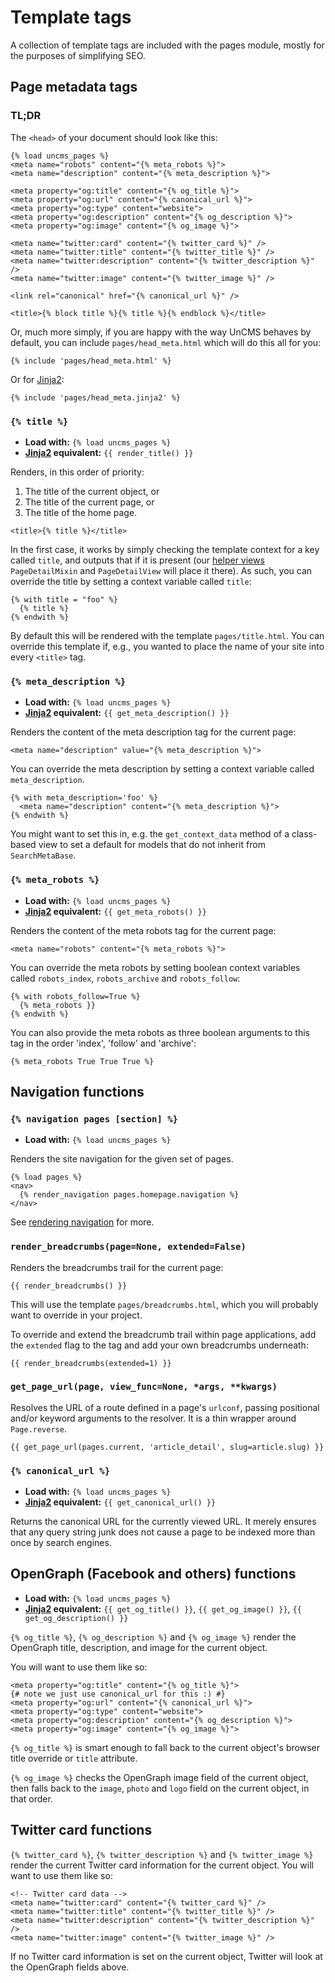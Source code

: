 # Template tags

A collection of template tags are included with the pages module, mostly for the purposes of simplifying SEO.

## Page metadata tags

### TL;DR

The `<head>` of your document should look like this:

```
{% load uncms_pages %}
<meta name="robots" content="{% meta_robots %}">
<meta name="description" content="{% meta_description %}">

<meta property="og:title" content="{% og_title %}">
<meta property="og:url" content="{% canonical_url %}">
<meta property="og:type" content="website">
<meta property="og:description" content="{% og_description %}">
<meta property="og:image" content="{% og_image %}">

<meta name="twitter:card" content="{% twitter_card %}" />
<meta name="twitter:title" content="{% twitter_title %}" />
<meta name="twitter:description" content="{% twitter_description %}" />
<meta name="twitter:image" content="{% twitter_image %}" />

<link rel="canonical" href="{% canonical_url %}" />

<title>{% block title %}{% title %}{% endblock %}</title>
```

Or,
much more simply,
if you are happy with the way UnCMS behaves by default,
you can include `pages/head_meta.html` which will do this all for you:

```
{% include 'pages/head_meta.html' %}
```

Or for [Jinja2](using-jinja2.md):

```
{% include 'pages/head_meta.jinja2' %}
```

### `{% title %}`

* **Load with:** `{% load uncms_pages %}`
* **[Jinja2](using-jinja2.md) equivalent:** `{{ render_title() }}`

Renders, in this order of priority:

1. The title of the current object, or
2. The title of the current page, or
3. The title of the home page.

```
<title>{% title %}</title>
```

In the first case, it works by simply checking the template context for a key called `title`, and outputs that if it is present
(our [helper views](helpers.md) `PageDetailMixin` and `PageDetailView` will place it there).
As such, you can override the title by setting a context variable called `title`:

```
{% with title = "foo" %}
  {% title %}
{% endwith %}
```

By default this will be rendered with the template `pages/title.html`.
You can override this template if, e.g., you wanted to place the name of your site into every `<title>` tag.

### `{% meta_description %}`

* **Load with:** `{% load uncms_pages %}`
* **[Jinja2](using-jinja2.md) equivalent:** `{{ get_meta_description() }}`

Renders the content of the meta description tag for the current page:

```
<meta name="description" value="{% meta_description %}">
```

You can override the meta description by setting a context variable called `meta_description`.

```
{% with meta_description='foo' %}
  <meta name="description" content="{% meta_description %}">
{% endwith %}
```
You might want to set this in, e.g. the `get_context_data` method of a class-based view to set a default for models that do not inherit from `SearchMetaBase`.

### `{% meta_robots %}`

* **Load with:** `{% load uncms_pages %}`
* **[Jinja2](using-jinja2.md) equivalent:** `{{ get_meta_robots() }}`


Renders the content of the meta robots tag for the current page:

```
<meta name="robots" content="{% meta_robots %}">
```

You can override the meta robots by setting boolean context variables called
`robots_index`, `robots_archive` and `robots_follow`:

```
{% with robots_follow=True %}
  {% meta_robots }}
{% endwith %}
```

You can also provide the meta robots as three boolean arguments to this
tag in the order 'index', 'follow' and 'archive':

```
{% meta_robots True True True %}
```

## Navigation functions

### `{% navigation pages [section] %}`

* **Load with:** `{% load uncms_pages %}`

Renders the site navigation for the given set of pages.

```
{% load pages %}
<nav>
  {% render_navigation pages.homepage.navigation %}
</nav>
```

See [rendering navigation](rendering-navigation.md) for more.


### `render_breadcrumbs(page=None, extended=False)`

Renders the breadcrumbs trail for the current page:

```
{{ render_breadcrumbs() }}
```

This will use the template `pages/breadcrumbs.html`, which you will probably want to override in your project.

To override and extend the breadcrumb trail within page applications, add the `extended` flag to the tag and add your own breadcrumbs underneath:

```
{{ render_breadcrumbs(extended=1) }}
```

### `get_page_url(page, view_func=None, *args, **kwargs)`

Resolves the URL of a route defined in a page's `urlconf`, passing positional and/or keyword arguments to the resolver.
It is a thin wrapper around `Page.reverse`.

```
{{ get_page_url(pages.current, 'article_detail', slug=article.slug) }}
```

### `{% canonical_url %}`

* **Load with:** `{% load uncms_pages %}`
* **[Jinja2](using-jinja2.md) equivalent:** `{{ get_canonical_url() }}`

Returns the canonical URL for the currently viewed URL.
It merely ensures that any query string junk does not cause a page to be indexed more than once by search engines.

## OpenGraph (Facebook and others) functions
* **Load with:** `{% load uncms_pages %}`
* **[Jinja2](using-jinja2.md) equivalent:** `{{ get_og_title() }}`, `{{ get_og_image() }}`, `{{ get_og_description() }}`


`{% og_title %}`, `{% og_description %}` and `{% og_image %}` render the OpenGraph title, description, and image for the current object.

You will want to use them like so:

```
<meta property="og:title" content="{% og_title %}">
{# note we just use canonical_url for this :) #}
<meta property="og:url" content="{% canonical_url %}">
<meta property="og:type" content="website">
<meta property="og:description" content="{% og_description %}">
<meta property="og:image" content="{% og_image %}">
```

`{% og_title %}` is smart enough to fall back to the current object's browser title override or `title` attribute.

`{% og_image %}` checks the OpenGraph image field of the current object, then falls back to the `image`, `photo` and `logo` field on the current object, in that order.

## Twitter card functions

`{% twitter_card %}`, `{% twitter_description %}` and `{% twitter_image %}` render the current Twitter card information for the current object. You will want to use them like so:

```
<!-- Twitter card data -->
<meta name="twitter:card" content="{% twitter_card %}" />
<meta name="twitter:title" content="{% twitter_title %}" />
<meta name="twitter:description" content="{% twitter_description %}" />
<meta name="twitter:image" content="{% twitter_image %}" />
```

If no Twitter card information is set on the current object, Twitter will look at the OpenGraph fields above.
